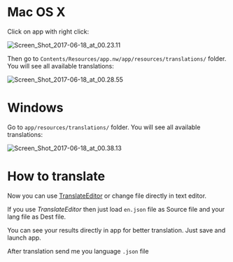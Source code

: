 # Mac OS X

Click on app with right click:

![Screen_Shot_2017-06-18_at_00.23.11](/uploads/a9e27becab3ac44e38e55e51c8cfe473/Screen_Shot_2017-06-18_at_00.23.11.png)

Then go to `Contents/Resources/app.nw/app/resources/translations/` folder. You will see all available translations:

![Screen_Shot_2017-06-18_at_00.28.55](/uploads/6763f7531fbce4e5d7c83e494e986cad/Screen_Shot_2017-06-18_at_00.28.55.png)

# Windows

Go to `app/resources/translations/` folder. You will see all available translations:

![Screen_Shot_2017-06-18_at_00.38.13](/uploads/aeba3f9a4744d817318314fa9fe31c4c/Screen_Shot_2017-06-18_at_00.38.13.png)
# How to translate

Now you can use [TranslateEditor](http://mrhieu.github.io/ngTranslateEditor/#/) or change file directly in text editor.

If you use *TranslateEditor* then just load `en.json` file as Source file and your lang file as Dest file.

You can see your results directly in app for better translation. Just save and launch app.

After translation send me you language `.json` file
